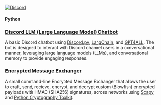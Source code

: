 [![Discord](https://img.shields.io/discord/1193946747878260767?color=blue&label=Discord&logo=discord&logoColor=white)](https://discord.gg/KmAkuNyr)

#### Python

### [Discord LLM (Large Language Model) Chatbot](https://github.com/shaunbarnard/python/tree/main/discord-llm-chatbot)<br>
A basic Discord chatbot using [Discord.py](https://github.com/Rapptz/discord.py), [LangChain](https://github.com/langchain-ai/langchain), and [GPT4ALL](https://github.com/nomic-ai/gpt4all). The bot is designed to interact with Discord channel users in a conversational manner, leveraging large language models (LLMs), and conversational memory to provide engaging responses.

### [Encrypted Message Exchanger](https://github.com/shaunbarnard/python/tree/main/encrypted-message-exchanger)<br>
A small command-line Encrypted Message Exchanger that allows the user to craft, send, recieve, encrypt, and decrypt custom (Blowfish) encrypted payloads with HMAC (SHA256) signatures, across networks using [Scapy](https://github.com/secdev/scapy) and [Python Cryptography Toolkit](https://github.com/pycrypto/pycrypto).